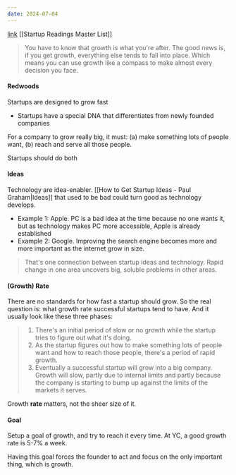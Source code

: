 ```yaml
---
date: 2024-07-04
---
```

[link](https://www.paulgraham.com/growth.html)
[[Startup Readings Master List]]

> You have to know that growth is what you're after. The good news is, if you get growth, everything else tends to fall into place. Which means you can use growth like a compass to make almost every decision you face.
#### Redwoods
Startups are designed to grow fast
- Startups have a special DNA that differentiates from newly founded companies

For a company to grow really big, it must:
(a) make something lots of people want,
(b) reach and serve all those people.

Startups should do both

#### Ideas
Technology are idea-enabler. [[How to Get Startup Ideas - Paul Graham|Ideas]] that used to be bad could turn good as technology develops.
- Example 1: Apple. PC is a bad idea at the time because no one wants it, but as technology makes PC more accessible, Apple is already established
- Example 2: Google. Improving the search engine becomes more and more important as the internet grow in size.

> That's one connection between startup ideas and technology. Rapid change in one area uncovers big, soluble problems in other areas.

#### (Growth) Rate
There are no standards for how fast a startup should grow.
So the real question is: what growth rate successful startups tend to have. And it usually look like these three phases:
> 1. There's an initial period of slow or no growth while the startup tries to figure out what it's doing.
> 2. As the startup figures out how to make something lots of people want and how to reach those people, there's a period of rapid growth.
> 3. Eventually a successful startup will grow into a big company. Growth will slow, partly due to internal limits and partly because the company is starting to bump up against the limits of the markets it serves.

Growth **rate** matters, not the sheer size of it.

#### Goal
Setup a goal of growth, and try to reach it every time. At YC, a good growth rate is 5-7% a week.

Having this goal forces the founder to act and focus on the only important thing, which is growth. 
